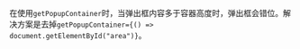 在使用`getPopupContainer`时，当弹出框内容多于容器高度时，弹出框会错位。解决方案是去掉`getPopupContainer={() => document.getElementById("area")}`。
